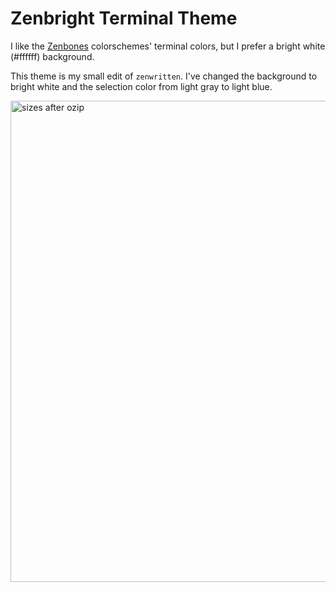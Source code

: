 # Zenbright Terminal Theme
I like the [Zenbones](https://github.com/mcchrish/zenbones.nvim) colorschemes' terminal colors,
but I prefer a bright white (#ffffff) background.

This theme is my small edit of `zenwritten`.
I've changed the background to bright white
and the selection color from light gray to light blue.

<img width="770" alt="sizes after ozip" src="https://github.com/seasonedfish/zenbright-terminal-theme/assets/29507110/5ac807f0-66c6-4f46-908b-7ce1abed36ad">

